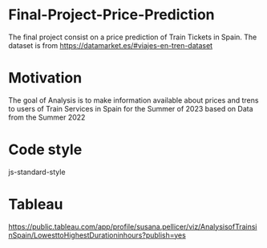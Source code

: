 # Final-Project-Price-Prediction
The final project consist on a price prediction of Train Tickets in Spain.
The dataset is from https://datamarket.es/#viajes-en-tren-dataset

# Motivation
The goal of Analysis is to make information available about prices and trens to users of Train Services in Spain for the Summer of 2023 based on Data from the Summer 2022

# Code style
js-standard-style

# Tableau
https://public.tableau.com/app/profile/susana.pellicer/viz/AnalysisofTrainsinSpain/LowesttoHighestDurationinhours?publish=yes
